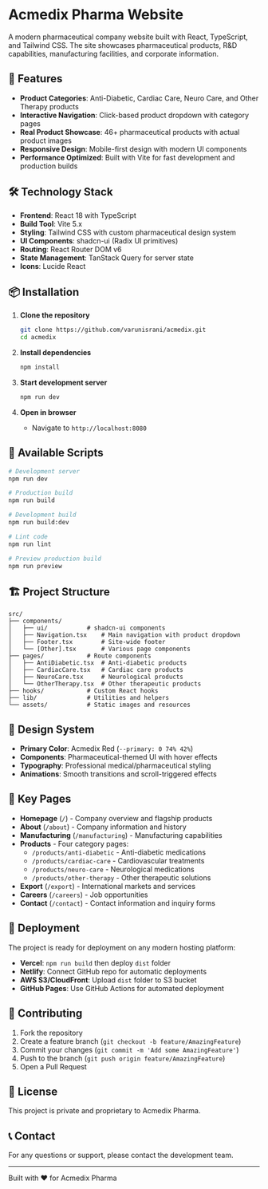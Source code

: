# Acmedix Pharma Website

A modern pharmaceutical company website built with React, TypeScript, and Tailwind CSS. The site showcases pharmaceutical products, R&D capabilities, manufacturing facilities, and corporate information.

## 🚀 Features

- **Product Categories**: Anti-Diabetic, Cardiac Care, Neuro Care, and Other Therapy products
- **Interactive Navigation**: Click-based product dropdown with category pages
- **Real Product Showcase**: 46+ pharmaceutical products with actual product images
- **Responsive Design**: Mobile-first design with modern UI components
- **Performance Optimized**: Built with Vite for fast development and production builds

## 🛠️ Technology Stack

- **Frontend**: React 18 with TypeScript
- **Build Tool**: Vite 5.x
- **Styling**: Tailwind CSS with custom pharmaceutical design system
- **UI Components**: shadcn-ui (Radix UI primitives)
- **Routing**: React Router DOM v6
- **State Management**: TanStack Query for server state
- **Icons**: Lucide React

## 📦 Installation

1. **Clone the repository**
   ```bash
   git clone https://github.com/varunisrani/acmedix.git
   cd acmedix
   ```

2. **Install dependencies**
   ```bash
   npm install
   ```

3. **Start development server**
   ```bash
   npm run dev
   ```

4. **Open in browser**
   - Navigate to `http://localhost:8080`

## 🔧 Available Scripts

```bash
# Development server
npm run dev

# Production build
npm run build

# Development build
npm run build:dev

# Lint code
npm run lint

# Preview production build
npm run preview
```

## 🏗️ Project Structure

```
src/
├── components/
│   ├── ui/           # shadcn-ui components
│   ├── Navigation.tsx    # Main navigation with product dropdown
│   ├── Footer.tsx        # Site-wide footer
│   └── [Other].tsx       # Various page components
├── pages/            # Route components
│   ├── AntiDiabetic.tsx  # Anti-diabetic products
│   ├── CardiacCare.tsx   # Cardiac care products
│   ├── NeuroCare.tsx     # Neurological products
│   └── OtherTherapy.tsx  # Other therapeutic products
├── hooks/            # Custom React hooks
├── lib/              # Utilities and helpers
└── assets/           # Static images and resources
```

## 🎨 Design System

- **Primary Color**: Acmedix Red (`--primary: 0 74% 42%`)
- **Components**: Pharmaceutical-themed UI with hover effects
- **Typography**: Professional medical/pharmaceutical styling
- **Animations**: Smooth transitions and scroll-triggered effects

## 📱 Key Pages

- **Homepage** (`/`) - Company overview and flagship products
- **About** (`/about`) - Company information and history
- **Manufacturing** (`/manufacturing`) - Manufacturing capabilities
- **Products** - Four category pages:
  - `/products/anti-diabetic` - Anti-diabetic medications
  - `/products/cardiac-care` - Cardiovascular treatments
  - `/products/neuro-care` - Neurological medications
  - `/products/other-therapy` - Other therapeutic solutions
- **Export** (`/export`) - International markets and services
- **Careers** (`/careers`) - Job opportunities
- **Contact** (`/contact`) - Contact information and inquiry forms

## 🚀 Deployment

The project is ready for deployment on any modern hosting platform:

- **Vercel**: `npm run build` then deploy `dist` folder
- **Netlify**: Connect GitHub repo for automatic deployments
- **AWS S3/CloudFront**: Upload `dist` folder to S3 bucket
- **GitHub Pages**: Use GitHub Actions for automated deployment

## 🤝 Contributing

1. Fork the repository
2. Create a feature branch (`git checkout -b feature/AmazingFeature`)
3. Commit your changes (`git commit -m 'Add some AmazingFeature'`)
4. Push to the branch (`git push origin feature/AmazingFeature`)
5. Open a Pull Request

## 📄 License

This project is private and proprietary to Acmedix Pharma.

## 📞 Contact

For any questions or support, please contact the development team.

---

Built with ❤️ for Acmedix Pharma